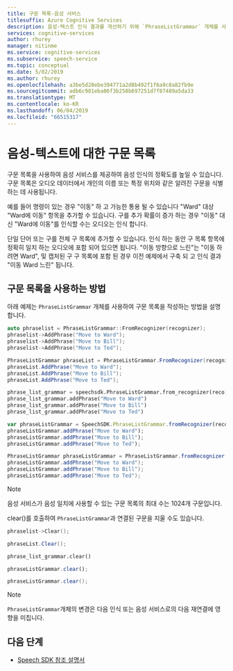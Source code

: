 ```yaml
---
title: 구문 목록-음성 서비스
titlesuffix: Azure Cognitive Services
description: 음성-텍스트 인식 결과를 개선하기 위해 `PhraseListGrammar` 개체를 사용하여 구문 목록으로 음성 서비스를 제공하는 방법을 알아봅니다.
services: cognitive-services
author: rhurey
manager: nitinme
ms.service: cognitive-services
ms.subservice: speech-service
ms.topic: conceptual
ms.date: 5/02/2019
ms.author: rhurey
ms.openlocfilehash: a3be5d28ebe394771a2d8b492f1f6a9c8a82fb9e
ms.sourcegitcommit: adb6c981eba06f3b258b697251d7f87489a5da33
ms.translationtype: MT
ms.contentlocale: ko-KR
ms.lasthandoff: 06/04/2019
ms.locfileid: "66515317"
---
```

# <a name="phrase-lists-for-speech-to-text"></a>음성-텍스트에 대한 구문 목록

구문 목록을 사용하여 음성 서비스를 제공하여 음성 인식의 정확도를 높일 수 있습니다. 구문 목록은 오디오 데이터에서 개인의 이름 또는 특정 위치와 같은 알려진 구문을 식별하는 데 사용됩니다.

예를 들어 명령이 있는 경우 "이동" 하 고 가능한 통용 될 수 있습니다 "Ward" 대상 "Ward에 이동" 항목을 추가할 수 있습니다. 구를 추가 확률이 증가 하는 경우 "이동" 대신 "Ward에 이동"를 인식할 수는 오디오는 인식 합니다.

단일 단어 또는 구를 전체 구 목록에 추가할 수 있습니다. 인식 하는 동안 구 목록 항목에 정확히 일치 하는 오디오에 포함 되어 있으면 됩니다. "이동 방향으로 느린"는 "이동 하려면 Ward", 및 캡처된 구 구 목록에 포함 된 경우 이전 예제에서 구축 되 고 인식 결과 "이동 Ward 느린" 됩니다.

## <a name="how-to-use-phrase-lists"></a>구문 목록을 사용하는 방법

아래 예제는 `PhraseListGrammar` 개체를 사용하여 구문 목록을 작성하는 방법을 설명합니다.

```C++
auto phraselist = PhraseListGrammar::FromRecognizer(recognizer);
phraselist->AddPhrase("Move to Ward");
phraselist->AddPhrase("Move to Bill");
phraselist->AddPhrase("Move to Ted");
```

```cs
PhraseListGrammar phraseList = PhraseListGrammar.FromRecognizer(recognizer);
phraseList.AddPhrase("Move to Ward");
phraseList.AddPhrase("Move to Bill");
phraseList.AddPhrase("Move to Ted");
```

```Python
phrase_list_grammar = speechsdk.PhraseListGrammar.from_recognizer(reco)
phrase_list_grammar.addPhrase("Move to Ward")
phrase_list_grammar.addPhrase("Move to Bill")
phrase_list_grammar.addPhrase("Move to Ted")
```

```JavaScript
var phraseListGrammar = SpeechSDK.PhraseListGrammar.fromRecognizer(reco);
phraseListGrammar.addPhrase("Move to Ward");
phraseListGrammar.addPhrase("Move to Bill");
phraseListGrammar.addPhrase("Move to Ted");
```

```Java
PhraseListGrammar phraseListGrammar = PhraseListGrammar.fromRecognizer(recognizer);
phraseListGrammar.addPhrase("Move to Ward");
phraseListGrammar.addPhrase("Move to Bill");
phraseListGrammar.addPhrase("Move to Ted");
```

>[!Note]
> 음성 서비스가 음성 일치에 사용할 수 있는 구문 목록의 최대 수는 1024개 구문입니다.

clear()를 호출하여 `PhraseListGrammar`과 연결된 구문을 지울 수도 있습니다.

```C++
phraselist->Clear();
```

```cs
phraseList.Clear();
```

```Python
phrase_list_grammar.clear()
```

```JavaScript
phraseListGrammar.clear();
```

```Java
phraseListGrammar.clear();
```

> [!NOTE]
> `PhraseListGrammar`개체의 변경은 다음 인식 또는 음성 서비스로의 다음 재연결에 영향을 미칩니다.

## <a name="next-steps"></a>다음 단계

* [Speech SDK 참조 설명서](speech-sdk.md)

